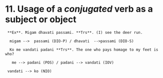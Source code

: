 # **11. Usage of** a *conjugated* verb as a subject or object 
    
     **Ex**. Migam dhavati passami. **Trs**. (I) see the deer run. 

      migam -->  passami (DIO-P) / dhavati  -->passami (DIO-S)  
      
      Ko me vandati padani **Trs**. The one who pays homage to my feet is who? 
      
       me --> padani (POS) / padani --> vandati (IOV) 
       
     vandati --> ko (NIO)